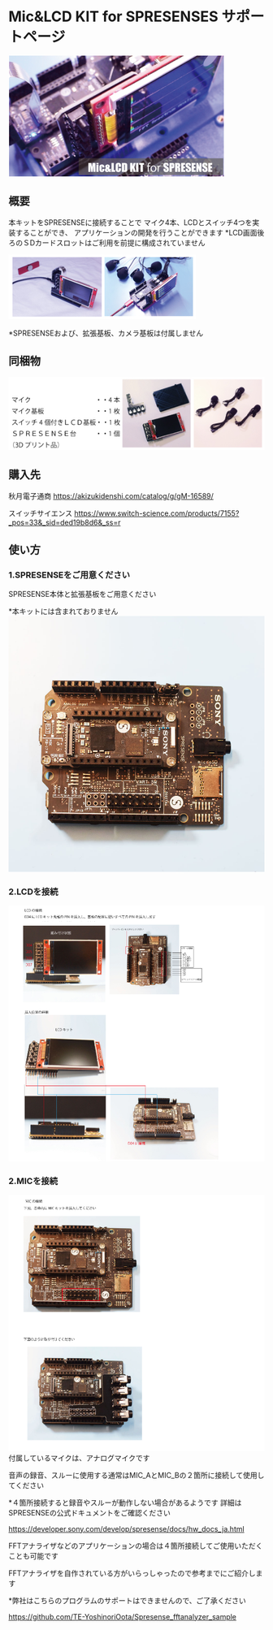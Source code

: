 # Mic&LCD KIT for SPRESENSES サポートページ
![photo](main.jpg)
## 概要
本キットをSPRESENSEに接続することで
マイク4本、LCDとスイッチ4つを実装することができ、
アプリケーションの開発を行うことができます
*LCD画面後ろのＳDカードスロットはご利用を前提に構成されていません

![photo](main2.jpg)

*SPRESENSEおよび、拡張基板、カメラ基板は付属しません

## 同梱物
![photo](sub.jpg)

## 購入先
秋月電子通商
https://akizukidenshi.com/catalog/g/gM-16589/

スイッチサイエンス
https://www.switch-science.com/products/7155?_pos=33&_sid=ded19b8d6&_ss=r

## 使い方
### 1.SPRESENSEをご用意ください

SPRESENSE本体と拡張基板をご用意ください

*本キットには含まれておりません
![ohiti1](set.jpg)

### 2.LCDを接続


![join](set2.jpg)

### 2.MICを接続

![photo](photo2.jpg)
付属しているマイクは、アナログマイクです

音声の録音、スルーに使用する通常はMIC_AとMIC_Bの２箇所に接続して使用してください

*４箇所接続すると録音やスルーが動作しない場合があるようです
詳細はSPRESENSEの公式ドキュメントをご確認ください

https://developer.sony.com/develop/spresense/docs/hw_docs_ja.html

FFTアナライザなどのアプリケーションの場合は４箇所接続してご使用いただくことも可能です

FFTアナライザを自作されている方がいらっしゃったので参考までにご紹介します

*弊社はこちらのプログラムのサポートはできませんので、ご了承ください

https://github.com/TE-YoshinoriOota/Spresense_fftanalyzer_sample
